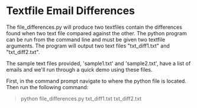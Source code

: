 # Textfile Email Differences
The file_differences.py will produce two textfiles contain the differences found when two text file compared against the other. The python program can be run from the command line and must be given two textfile arguments. The program will output two text files "txt_diff1.txt" and "txt_diff2.txt". 


The sample text files provided, 'sample1.txt' and 'sample2.txt', have a list of emails and we'll run through a quick demo using these files.

First, in the command prompt navigate to where the python file is located. Then run the following command:
> python file_differences.py txt_diff1.txt txt_diff2.txt
